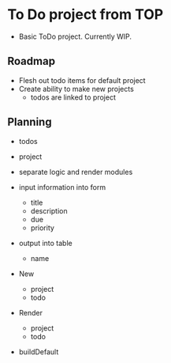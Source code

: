 # To Do project from TOP

- Basic ToDo project. Currently WIP.

## Roadmap

- Flesh out todo items for default project
- Create ability to make new projects
  - todos are linked to project

## Planning

- todos
- project
- separate logic and render modules
- input information into form
  - title
  - description
  - due
  - priority
- output into table
  - name
- New
  - project
  - todo
- Render

  - project
  - todo

- buildDefault
